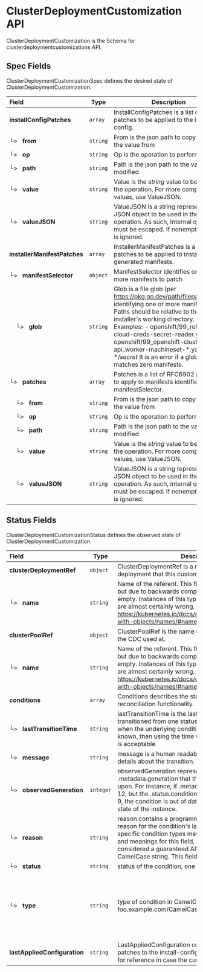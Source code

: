 # ClusterDeploymentCustomization API

ClusterDeploymentCustomization is the Schema for clusterdeploymentcustomizations API.

## Spec Fields

ClusterDeploymentCustomizationSpec defines the desired state of ClusterDeploymentCustomization.

| Field | Type | Description | Validations |
|:---|---|---|---|
|  **installConfigPatches** | `array` | InstallConfigPatches is a list of patches to be applied to the install-config. | N/A |
| └>&nbsp;&nbsp; **from** | `string` | From is the json path to copy or move the value from | N/A |
| └>&nbsp;&nbsp; **op** | `string` | Op is the operation to perform. | N/A |
| └>&nbsp;&nbsp; **path** | `string` | Path is the json path to the value to be modified | N/A |
| └>&nbsp;&nbsp; **value** | `string` | Value is the *string* value to be used in the operation. For more complex values, use ValueJSON. | N/A |
| └>&nbsp;&nbsp; **valueJSON** | `string` | ValueJSON is a string representing a JSON object to be used in the operation. As such, internal quotes must be escaped. If nonempty, Value is ignored. | N/A |
|  **installerManifestPatches** | `array` | InstallerManifestPatches is a list of patches to be applied to installer-generated manifests. | N/A |
| └>&nbsp;&nbsp; **manifestSelector** | `object` | ManifestSelector identifies one or more manifests to patch | N/A |
| &nbsp;&nbsp;&nbsp;&nbsp;└>&nbsp;&nbsp; **glob** | `string` | Glob is a file glob (per https://pkg.go.dev/path/filepath#Glob) identifying one or more manifests. Paths should be relative to the installer's working directory. Examples: - openshift/99_role-cloud-creds-secret-reader.yaml - openshift/99_openshift-cluster-api_worker-machineset-*.yaml - */*secret* It is an error if a glob matches zero manifests. | N/A |
| └>&nbsp;&nbsp; **patches** | `array` | Patches is a list of RFC6902 patches to apply to manifests identified by manifestSelector. | N/A |
| &nbsp;&nbsp;&nbsp;&nbsp;└>&nbsp;&nbsp; **from** | `string` | From is the json path to copy or move the value from | N/A |
| &nbsp;&nbsp;&nbsp;&nbsp;└>&nbsp;&nbsp; **op** | `string` | Op is the operation to perform. | N/A |
| &nbsp;&nbsp;&nbsp;&nbsp;└>&nbsp;&nbsp; **path** | `string` | Path is the json path to the value to be modified | N/A |
| &nbsp;&nbsp;&nbsp;&nbsp;└>&nbsp;&nbsp; **value** | `string` | Value is the *string* value to be used in the operation. For more complex values, use ValueJSON. | N/A |
| &nbsp;&nbsp;&nbsp;&nbsp;└>&nbsp;&nbsp; **valueJSON** | `string` | ValueJSON is a string representing a JSON object to be used in the operation. As such, internal quotes must be escaped. If nonempty, Value is ignored. | N/A |
## Status Fields

ClusterDeploymentCustomizationStatus defines the observed state of ClusterDeploymentCustomization.

| Field | Type | Description | Validations |
|:---|---|---|---|
|  **clusterDeploymentRef** | `object` | ClusterDeploymentRef is a reference to the cluster deployment that this customization is applied on. | N/A |
| └>&nbsp;&nbsp; **name** | `string` | Name of the referent. This field is effectively required, but due to backwards compatibility is allowed to be empty. Instances of this type with an empty value here are almost certainly wrong. More info: https://kubernetes.io/docs/concepts/overview/working-with-objects/names/#names | N/A |
|  **clusterPoolRef** | `object` | ClusterPoolRef is the name of the current cluster pool the CDC used at. | N/A |
| └>&nbsp;&nbsp; **name** | `string` | Name of the referent. This field is effectively required, but due to backwards compatibility is allowed to be empty. Instances of this type with an empty value here are almost certainly wrong. More info: https://kubernetes.io/docs/concepts/overview/working-with-objects/names/#names | N/A |
|  **conditions** | `array` | Conditions describes the state of the operator's reconciliation functionality. | N/A |
| └>&nbsp;&nbsp; **lastTransitionTime** | `string` | lastTransitionTime is the last time the condition transitioned from one status to another. This should be when the underlying condition changed.  If that is not known, then using the time when the API field changed is acceptable. | N/A |
| └>&nbsp;&nbsp; **message** | `string` | message is a human readable message indicating details about the transition. This may be an empty string. | N/A |
| └>&nbsp;&nbsp; **observedGeneration** | `integer` | observedGeneration represents the .metadata.generation that the condition was set based upon. For instance, if .metadata.generation is currently 12, but the .status.conditions[x].observedGeneration is 9, the condition is out of date with respect to the current state of the instance. | `Minimum=0` |
| └>&nbsp;&nbsp; **reason** | `string` | reason contains a programmatic identifier indicating the reason for the condition's last transition. Producers of specific condition types may define expected values and meanings for this field, and whether the values are considered a guaranteed API. The value should be a CamelCase string. This field may not be empty. | `Pattern=^[A-Za-z]([A-Za-z0-9_,:]*[A-Za-z0-9_])?$` |
| └>&nbsp;&nbsp; **status** | `string` | status of the condition, one of True, False, Unknown. | N/A |
| └>&nbsp;&nbsp; **type** | `string` | type of condition in CamelCase or in foo.example.com/CamelCase. | `Pattern=^([a-z0-9]([-a-z0-9]*[a-z0-9])?(\.[a-z0-9]([-a-z0-9]*[a-z0-9])?)*/)?(([A-Za-z0-9][-A-Za-z0-9_.]*)?[A-Za-z0-9])$` |
|  **lastAppliedConfiguration** | `string` | LastAppliedConfiguration contains the last applied patches to the install-config. The information will retain for reference in case the customization is updated. | N/A |
